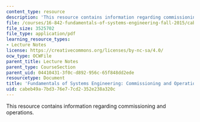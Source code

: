 ```yaml
---
content_type: resource
description: 'This resource contains information regarding commissioning and operations. '
file: /courses/16-842-fundamentals-of-systems-engineering-fall-2015/cabeb49a7bd376e77cd2352e238a320c_MIT16_842F15_Ses_10_Com_Opr.pdf
file_size: 3525702
file_type: application/pdf
learning_resource_types:
- Lecture Notes
license: https://creativecommons.org/licenses/by-nc-sa/4.0/
ocw_type: OCWFile
parent_title: Lecture Notes
parent_type: CourseSection
parent_uid: 04410431-3f0c-d892-956c-65f848dd2ede
resourcetype: Document
title: 'Fundamentals of Systems Engineering: Commissioning and Operations'
uid: cabeb49a-7bd3-76e7-7cd2-352e238a320c
---
```

This resource contains information regarding commissioning and operations. 